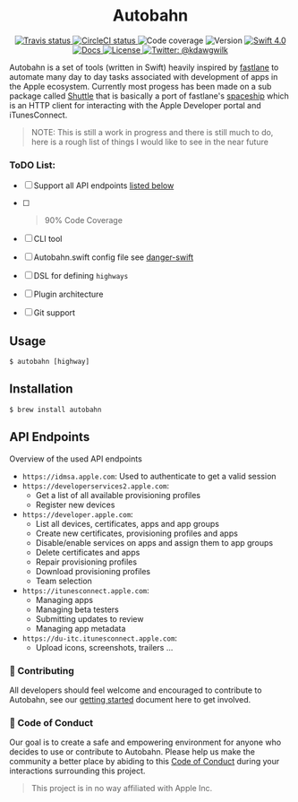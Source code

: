 
<h1 align="center">Autobahn</h1>

<p align="center">
    <a href="https://travis-ci.org/kdawgwilk/Autobahn/branches">
        <img src="https://img.shields.io/travis/kdawgwilk/Autobahn.svg" alt="Travis status" />
    </a>
    <a href="https://travis-ci.org/kdawgwilk/Autobahn/branches">
        <img src="https://img.shields.io/circleci/project/github/kdawgwilk/Autobahn.svg" alt="CircleCI status" />
    </a>
    <!-- <a href=""> -->
        <img src="https://img.shields.io/codecov/c/github/kdawgwilk/Autobahn.svg" alt="Code coverage" />
    <!-- </a> -->
    <!-- <a href=""> -->
        <img src="https://img.shields.io/badge/version-0.1.0-blue.svg" alt="Version" />
    <!-- </a> -->
    <a href="https://swift.org">
        <img src="http://img.shields.io/badge/swift-4.0-brightgreen.svg" alt="Swift 4.0">
    </a>
    <a href="https://kdawgwilk.github.com/autobahn/docs">
        <img src="http://img.shields.io/badge/read_the-docs-lightgrey.svg" alt="Docs">
    </a>
    <a href="https://github.com/kdawgwilk/Autobahn/blob/master/LICENSE">
        <img src="https://img.shields.io/badge/license-MIT-green.svg" alt="License" />
    </a>
    <a href="https://twitter.com/kdawgwilk">
        <img src="https://img.shields.io/badge/contact-@Kdawgwilk-blue.svg" alt="Twitter: @kdawgwilk" />
    </a>
</p>

Autobahn is a set of tools (written in Swift) heavily inspired by [fastlane](https://github.com/fastlane/fastlane) to automate many day to day tasks associated with development of apps in the Apple ecosystem.  Currently most progess has been made on a sub package called [Shuttle](/Shuttle.md) that is basically a port of fastlane's [spaceship](https://github.com/fastlane/fastlane/tree/master/spaceship) which is an HTTP client for interacting with the Apple Developer portal and iTunesConnect.

>NOTE: This is still a work in progress and there is still much to do, here is a rough list of things I would like to see in the near future

### ToDO List:

- [ ] Support all API endpoints [listed below](#api-endpoints)
- [ ] >90% Code Coverage
- [ ] CLI tool
- [ ] Autobahn.swift config file see [danger-swift](https://github.com/danger/danger-swift)
- [ ] DSL for defining `highways`
- [ ] Plugin architecture
- [ ] Git support


## Usage

```
$ autobahn [highway]
```

## Installation

```
$ brew install autobahn
```

## API Endpoints

Overview of the used API endpoints

- `https://idmsa.apple.com`: Used to authenticate to get a valid session
- `https://developerservices2.apple.com`:
  - Get a list of all available provisioning profiles
  - Register new devices
- `https://developer.apple.com`:
  - List all devices, certificates, apps and app groups
  - Create new certificates, provisioning profiles and apps
  - Disable/enable services on apps and assign them to app groups
  - Delete certificates and apps
  - Repair provisioning profiles
  - Download provisioning profiles
  - Team selection
- `https://itunesconnect.apple.com`:
  - Managing apps
  - Managing beta testers
  - Submitting updates to review
  - Managing app metadata
- `https://du-itc.itunesconnect.apple.com`:
  - Upload icons, screenshots, trailers ...

### 🚀 Contributing

All developers should feel welcome and encouraged to contribute to Autobahn, see our [getting started](/CONTRIBUTING.md) document here to get involved.

### 💙 Code of Conduct

Our goal is to create a safe and empowering environment for anyone who decides to use or contribute to Autobahn. Please help us make the community a better place by abiding to this [Code of Conduct](/CODE_OF_CONDUCT.md) during your interactions surrounding this project.

> This project is in no way affiliated with Apple Inc.